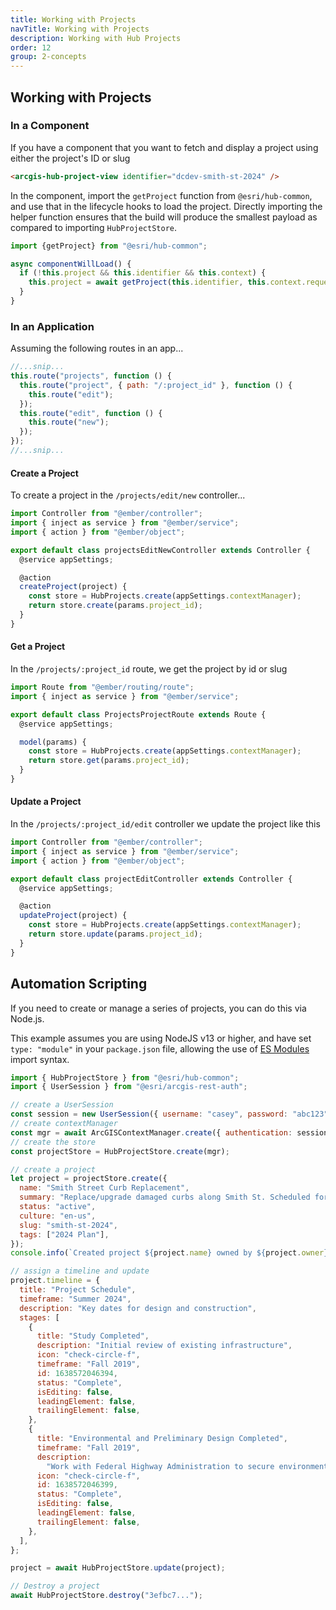 ```yaml
---
title: Working with Projects
navTitle: Working with Projects
description: Working with Hub Projects
order: 12
group: 2-concepts
---
```


## Working with Projects

### In a Component

If you have a component that you want to fetch and display a project using either
the project's ID or slug

```html
<arcgis-hub-project-view identifier="dcdev-smith-st-2024" />
```

In the component, import the `getProject` function from `@esri/hub-common`, and use that
in the lifecycle hooks to load the project. Directly importing the helper function ensures that the build will produce the smallest payload as compared to importing `HubProjectStore`.

```ts
import {getProject} from "@esri/hub-common";

async componentWillLoad() {
  if (!this.project && this.identifier && this.context) {
    this.project = await getProject(this.identifier, this.context.requestOptions);
  }
}
```

### In an Application

Assuming the following routes in an app...

```js
//...snip...
this.route("projects", function () {
  this.route("project", { path: "/:project_id" }, function () {
    this.route("edit");
  });
  this.route("edit", function () {
    this.route("new");
  });
});
//...snip...
```

#### Create a Project

To create a project in the `/projects/edit/new` controller...

```js
import Controller from "@ember/controller";
import { inject as service } from "@ember/service";
import { action } from "@ember/object";

export default class projectsEditNewController extends Controller {
  @service appSettings;

  @action
  createProject(project) {
    const store = HubProjects.create(appSettings.contextManager);
    return store.create(params.project_id);
  }
}
```

#### Get a Project

In the `/projects/:project_id` route, we get the project by id or slug

```js
import Route from "@ember/routing/route";
import { inject as service } from "@ember/service";

export default class ProjectsProjectRoute extends Route {
  @service appSettings;

  model(params) {
    const store = HubProjects.create(appSettings.contextManager);
    return store.get(params.project_id);
  }
}
```

#### Update a Project

In the `/projects/:project_id/edit` controller we update the project like this

```js
import Controller from "@ember/controller";
import { inject as service } from "@ember/service";
import { action } from "@ember/object";

export default class projectEditController extends Controller {
  @service appSettings;

  @action
  updateProject(project) {
    const store = HubProjects.create(appSettings.contextManager);
    return store.update(params.project_id);
  }
}
```

## Automation Scripting

If you need to create or manage a series of projects, you can do this via Node.js.

This example assumes you are using NodeJS v13 or higher, and have set `type: "module"` in your `package.json` file, allowing the use of [ES Modules](https://nodejs.org/docs/latest-v12.x/api/packages.html#packages_determining_module_system) import syntax.

```js
import { HubProjectStore } from "@esri/hub-common";
import { UserSession } from "@esri/arcgis-rest-auth";

// create a UserSession
const session = new UserSession({ username: "casey", password: "abc123" });
// create contextManager
const mgr = await ArcGISContextManager.create({ authentication: session });
// create the store
const projectStore = HubProjectStore.create(mgr);

// create a project
let project = projectStore.create({
  name: "Smith Street Curb Replacement",
  summary: "Replace/upgrade damaged curbs along Smith St. Scheduled for 2024",
  status: "active",
  culture: "en-us",
  slug: "smith-st-2024",
  tags: ["2024 Plan"],
});
console.info(`Created project ${project.name} owned by ${project.owner}`);

// assign a timeline and update
project.timeline = {
  title: "Project Schedule",
  timeframe: "Summer 2024",
  description: "Key dates for design and construction",
  stages: [
    {
      title: "Study Completed",
      description: "Initial review of existing infrastructure",
      icon: "check-circle-f",
      timeframe: "Fall 2019",
      id: 1638572046394,
      status: "Complete",
      isEditing: false,
      leadingElement: false,
      trailingElement: false,
    },
    {
      title: "Environmental and Preliminary Design Completed",
      timeframe: "Fall 2019",
      description:
        "Work with Federal Highway Administration to secure environmental approval of designs",
      icon: "check-circle-f",
      id: 1638572046399,
      status: "Complete",
      isEditing: false,
      leadingElement: false,
      trailingElement: false,
    },
  ],
};

project = await HubProjectStore.update(project);

// Destroy a project
await HubProjectStore.destroy("3efbc7...");
```
